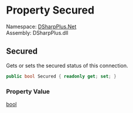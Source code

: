 # Property Secured

Namespace: [DSharpPlus.Net](DSharpPlus.Net.md)  
Assembly: DSharpPlus.dll

## <a id="DSharpPlus_Net_ConnectionEndpoint_Secured"></a>Secured

Gets or sets the secured status of this connection.

```csharp
public bool Secured { readonly get; set; }
```

### Property Value

[bool](https://learn.microsoft.com/dotnet/api/system.boolean)

